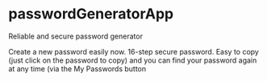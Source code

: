 # passwordGeneratorApp
Reliable and secure password generator

Create a new password easily now. 16-step secure password. Easy to copy (just click on the password to copy) and you can find your password again at any time (via the My Passwords button
